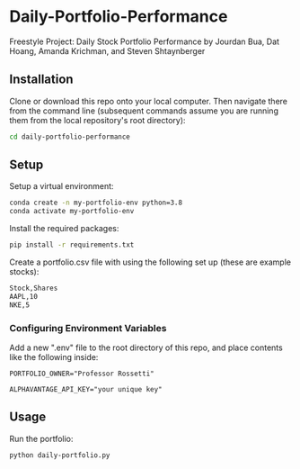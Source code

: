 # Daily-Portfolio-Performance
Freestyle Project: Daily Stock Portfolio Performance by Jourdan Bua, Dat Hoang, Amanda Krichman, and Steven Shtaynberger

## Installation
Clone or download this repo onto your local computer.
Then navigate there from the command line (subsequent commands assume you are running them from the local repository's root directory):
```sh
cd daily-portfolio-performance
```

## Setup
Setup a virtual environment:
```sh
conda create -n my-portfolio-env python=3.8
conda activate my-portfolio-env
```
Install the required packages:
```sh
pip install -r requirements.txt
```
Create a portfolio.csv file with using the following set up (these are example stocks):
```sh
Stock,Shares
AAPL,10
NKE,5
```

### Configuring Environment Variables
Add a new ".env" file to the root directory of this repo, and place contents like the following inside:
```
PORTFOLIO_OWNER="Professor Rossetti"

ALPHAVANTAGE_API_KEY="your unique key"
```

## Usage
Run the portfolio:
```
python daily-portfolio.py
```
